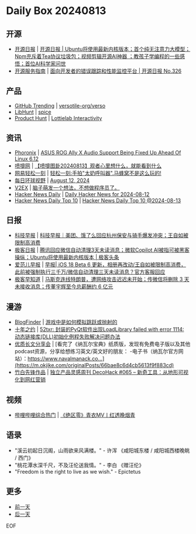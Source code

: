 # Daily Box 20240813

## 开源
- [开源日报](https://www.oschina.net/news/column?columnId=25) | [开源日报 | Ubuntu将使用最新内核版本；首个纯无注意力大模型；Npm充斥着Tea协议垃圾包；视频剪辑开源AI神器 ；教孩子学编程的一些感悟；首位AI科学家问世](https://www.oschina.net/news/306877)
- [开源服务指南](https://osguider.com/blog/) | [面向开发者的错误跟踪和性能监控平台 | 开源日报 No.326](https://osguider.com/blog/post/daily/daily-326/)

## 产品
- [GitHub Trending](https://github.com/trending?since=daily) | [versotile-org/verso](https://github.com/versotile-org/verso)
- [LibHunt](https://www.libhunt.com/) | [spice](https://www.libhunt.com/r/spice)
- [Product Hunt](https://www.producthunt.com) | [Lottielab Interactivity](https://www.producthunt.com/posts/lottielab-interactivity)

## 资讯
- [Phoronix](https://www.phoronix.com/) | [ASUS ROG Ally X Audio Support Being Fixed Up Ahead Of Linux 6.12](https://www.phoronix.com/news/ASUS-ROG-Ally-X-Audio-Linux)
- [喷嚏网](http://www.dapenti.com/blog/blog.asp?subjectid=70&name=xilei) | [【喷嚏图卦20240813】观者心里想什么，就能看到什么](http://www.dapenti.com/blog/more.asp?name=xilei&id=180454)
- [网易轻松一刻](https://m.163.com/touch/exclusive/sub/qsyk) | [轻松一刻:手拍"太奶呼叫器".马蜂窝不是这么玩的!](https://m.163.com/news/article/J9G88LTA000181BR.html)
- [每日环球视野](https://idai.ly/) | [August 12, 2024](http://m.idai.ly/se/a193iG?1723392000)
- [V2EX](https://www.v2ex.com/) | [脑子萌发一个想法，不想做程序员了。](https://www.v2ex.com/t/1064615)
- [Hacker News Daily](https://www.daemonology.net/hn-daily/) | [Daily Hacker News for 2024-08-12](https://www.daemonology.net/hn-daily/2024-08-12.html)
- [Hacker News Daily Top 10](https://github.com/headllines/hackernews-daily) | [Hacker News Daily Top 10 @2024-08-13](https://github.com/headllines/hackernews-daily/issues/1495)

## 日报
- [科技早报](https://www.jiemian.com/lists/459.html) | [科技早报｜美团、饿了么回应杭州保安与骑手爆发冲突；王自如被限制高消费](https://www.jiemian.com/article/11547789.html)
- [极客日报](https://blog.csdn.net/csdngeeknews) | [腾讯回应微信自动清理3天未读消息；微软Copilot AI被指可被黑客操纵；Ubuntu将使用最新内核版本 | 极客头条](https://blog.csdn.net/weixin_39786569/article/details/141155337)
- [爱范儿早报](https://www.ifanr.com/category/ifanrnews) | [早报| iOS 18 Beta 6 更新，相册再改动/王自如被限制高消费，此前被强制执行三千万/微信自动清理三天未读消息？官方客服回应](https://www.ifanr.com/1595846)
- [极客早知道](https://www.geekpark.net/column/74) | [马斯克连线特朗普，遭网络攻击迟迟未开始；传微信将删除 3 天未接收消息；传董宇辉至今总薪酬约 6 亿元](https://www.geekpark.net/news/339196)

## 漫游
- [BlogFinder](https://bf.zzxworld.com/) | [游戏中是如何模拟跳跃或抛射的](https://vrast.cn/posts/17525/?utm_source=blogfinder)
- [十年之约](https://www.foreverblog.cn/feeds.html) | [52txr: 封装的PyQt软件出现LoadLibrary failed with error 1114: 动态链接库(DLL)初始化例程失败解决问题办法](https://www.52txr.cn/2024/LoadLibraryerror1114.html)
- [优质长文分享会](https://m.okjike.com/topics/56d2fabe7cb3331100467e2b) | [看完了《纳瓦尔宝典》纸质版，发现有免费电子版以及其他podcast资源，分享给想练习英文/英文好的朋友： -电子书（纳瓦尔官方网站）：https://www.navalmanack.co...](https://m.okjike.com/originalPosts/66bae8c6d4cb5613f9f883cd)
- [竹白先锋作品](https://www.zhubai.wiki/) | [独立产品灵感周刊 DecoHack #065 – 新奇工具：从地形可视化到网红营销](https://open.zhubai.wiki/a/l/t/z/pl/decohack/2435027698982002688)

## 视频
- [哔哩哔哩综合热门](https://www.bilibili.com/v/popular/all/) | [《绝区零》青衣MV丨红透晚烟青](https://b23.tv/BV11S421X7hy)

## 语录
- "溪云初起日沉阁，山雨欲来风满楼。" - 许浑 《咸阳城东楼 / 咸阳城西楼晚眺 / 西门》
- "桃花潭水深千尺，不及汪伦送我情。" - 李白 《赠汪伦》
- "Freedom is the right to live as we wish." - Epictetus

## 更多
- [前一天](daily-box-20240812.md)
- [后一天](daily-box-20240814.md)

EOF